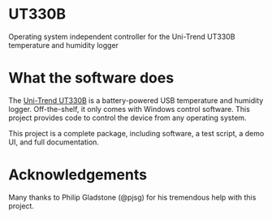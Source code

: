 # UT330B
Operating system independent controller for the Uni-Trend UT330B temperature and humidity logger

What the software does
======================

The [Uni-Trend UT330B](http://www.uni-trend.com/en/product/2014_0829_960.html>) is a battery-powered USB temperature and humidity logger. Off-the-shelf, it only comes with Windows control software. This project provides code to control the device from any operating system.

This project is a complete package, including software, a test script, a demo UI, and full documentation.

Acknowledgements
================

Many thanks to Philip Gladstone (@pjsg) for his tremendous help with this project.
